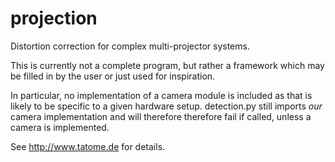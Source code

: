 projection
==========

Distortion correction for complex multi-projector systems.

This is currently not a complete program, but rather a framework which may be
filled in by the user or just used for inspiration.

In particular, no implementation of a camera module is included as that is 
likely to be specific to a given hardware setup.  detection.py still imports 
_our_ camera implementation and will therefore therefore fail if called, 
unless a camera is implemented.

See http://www.tatome.de for details.
